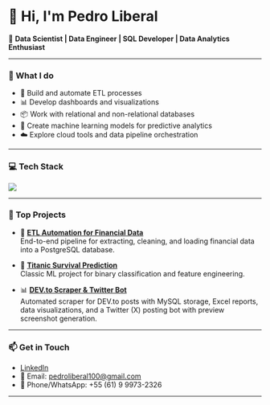 # 👋 Hi, I'm Pedro Liberal

🎯 **Data Scientist | Data Engineer | SQL Developer | Data Analytics Enthusiast**

---

### 💼 What I do
- 🔄 Build and automate ETL processes
- 📊 Develop dashboards and visualizations
- 📦 Work with relational and non-relational databases
- 🤖 Create machine learning models for predictive analytics
- ☁️ Explore cloud tools and data pipeline orchestration

---

### 💻 Tech Stack

<div align="left">
  <img src="https://skillicons.dev/icons?i=aws,azure,docker,eclipse,git,github,js,linux,linkedin,matlab,mysql,postgresql,pycharm,python,sklearn,tensorflow,vscode,windows" />
</div>

---

### 📂 Top Projects

- 🚀 [**ETL Automation for Financial Data**](https://github.com/pedrinhenrik/etl-financial-project)  
  End-to-end pipeline for extracting, cleaning, and loading financial data into a PostgreSQL database.

- 🧠 [**Titanic Survival Prediction**](https://github.com/pedrinhenrik/titanic-prediction)  
  Classic ML project for binary classification and feature engineering.

- 📊 [**DEV.to Scraper & Twitter Bot**](https://github.com/pedrinhenrik/devto-scraper)  
  Automated scraper for DEV.to posts with MySQL storage, Excel reports, data visualizations, and a Twitter (X) posting bot with preview screenshot generation.

---

### 📫 Get in Touch

- [LinkedIn](https://www.linkedin.com/in/pedrinhenrik)  
- 📧 Email: pedroliberal100@gmail.com
- 📱 Phone/WhatsApp: +55 (61) 9 9973-2326
---
